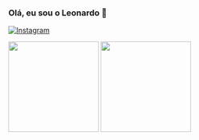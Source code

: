 ### Olá, eu sou o Leonardo 👋

[![Instagram](https://img.shields.io/badge/Instagram-[E4405F?style-fot-the-badge&logo-instagram&logoColor+white)](https://www.instagram.com/leo_abril)

<!--
**LeoAbril98/leoabril98** is a ✨ _special_ ✨ repository because its `README.md` (this file) appears on your GitHub profile.

Here are some ideas to get you started:

- 🔭 I’m currently working on ...
- 🌱 I’m currently learning ...
- 👯 I’m looking to collaborate on ...
- 🤔 I’m looking for help with ...
- 💬 Ask me about ...
- 📫 How to reach me: ...
- 😄 Pronouns: ...
- ⚡ Fun fact: ...
-->

<img height="180em" src="https://github-readme-stats.vercel.app/api?username=leoabril98&show_icons=true&theme=dracula&include_all_commits=true&count_private=true"/>
<img height="180em" src="https://github-readme-stats.vercel.app/api/top-langs/?username=leoabril98&layout=compact&langs_count=7&theme=dracula"/>
